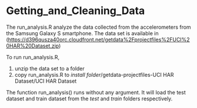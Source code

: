 # Getting_and_Cleaning_Data 

The run_analysis.R analyze the data collected from the accelerometers from the Samsung Galaxy S smartphone. The data set is available in (https://d396qusza40orc.cloudfront.net/getdata%2Fprojectfiles%2FUCI%20HAR%20Dataset.zip)

To run run_analysis.R,  
1. unzip the data set to a folder  
2. copy run_analysis.R to *install folder*/getdata-projectfiles-UCI HAR Dataset/UCI HAR Dataset

The function run_analysis() runs without any argument. It will load the test dataset and train dataset from the *test* and *train* folders respectively.